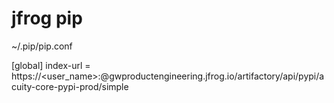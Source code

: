 # jfrog pip

~/.pip/pip.conf

[global]
index-url = https://<user_name>:<password>@gwproductengineering.jfrog.io/artifactory/api/pypi/acuity-core-pypi-prod/simple